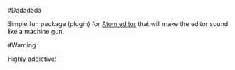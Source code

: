 #Dadadada

Simple fun package (plugin) for [Atom editor](https://atom.io/) that will make the editor sound like a machine gun.

#Warning

Highly addictive!
